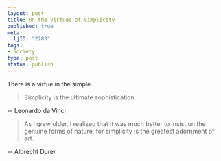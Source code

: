 ```yaml
--- 
layout: post
title: On the Virtues of Simplicity
published: true
meta: 
  ljID: "2283"
tags: 
- Society
type: post
status: publish
---
```

There is a virtue in the simple...
<blockquote>Simplicity is the ultimate sophistication.</blockquote>
-- Leonardo da Vinci
<blockquote>As I grew older, I realized that it was much better to insist on the genuine forms of nature, for simplicity is the greatest adornment of art.</blockquote>
-- Albrecht Durer
